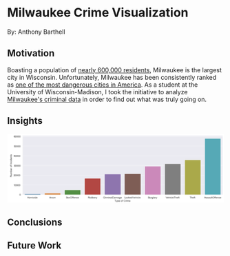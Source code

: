# Milwaukee Crime Visualization 
By: Anthony Barthell

## Motivation
Boasting a population of [nearly 600,000 residents](http://www.city-data.com/city/Milwaukee-Wisconsin.html), Milwaukee is the largest city in Wisconsin. Unfortunately, Milwaukee has been consistently ranked as [one of the most dangerous cities in America](https://www.cbsnews.com/pictures/the-most-dangerous-cities-in-america/40/). As a student at the University of Wisconsin-Madison, I took the initiative to analyze [Milwaukee's criminal data](https://data.milwaukee.gov/dataset/wibr/resource/87843297-a6fa-46d4-ba5d-cb342fb2d3bb) in order to find out what was truly going on. 

## Insights
![Graph](https://github.com/abarthell/Milwaukee-Crime-Vis/blob/master/img/totalCounts.png)
## Conclusions

## Future Work
